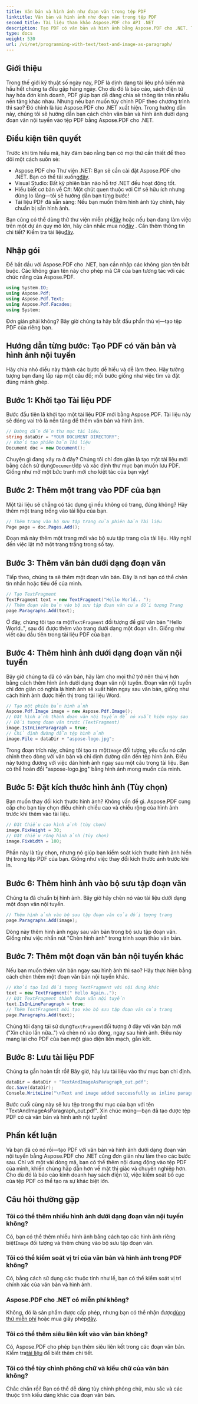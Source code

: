 ```yaml
---
title: Văn bản và hình ảnh như đoạn văn trong tệp PDF
linktitle: Văn bản và hình ảnh như đoạn văn trong tệp PDF
second_title: Tài liệu tham khảo Aspose.PDF cho API .NET
description: Tạo PDF có văn bản và hình ảnh bằng Aspose.PDF cho .NET. Tìm hiểu cách thêm văn bản và hình ảnh nội tuyến từng bước.
type: docs
weight: 530
url: /vi/net/programming-with-text/text-and-image-as-paragraph/
---
```

## Giới thiệu

Trong thế giới kỹ thuật số ngày nay, PDF là định dạng tài liệu phổ biến mà hầu hết chúng ta đều gặp hàng ngày. Cho dù đó là báo cáo, sách điện tử hay hóa đơn kinh doanh, PDF giúp bạn dễ dàng chia sẻ thông tin trên nhiều nền tảng khác nhau. Nhưng nếu bạn muốn tùy chỉnh PDF theo chương trình thì sao? Đó chính là lúc Aspose.PDF cho .NET xuất hiện. Trong hướng dẫn này, chúng tôi sẽ hướng dẫn bạn cách chèn văn bản và hình ảnh dưới dạng đoạn văn nội tuyến vào tệp PDF bằng Aspose.PDF cho .NET.

## Điều kiện tiên quyết

Trước khi tìm hiểu mã, hãy đảm bảo rằng bạn có mọi thứ cần thiết để theo dõi một cách suôn sẻ:

-  Aspose.PDF cho Thư viện .NET: Bạn sẽ cần cài đặt Aspose.PDF cho .NET. Bạn có thể tải xuống[đây](https://releases.aspose.com/pdf/net/).
- Visual Studio: Bất kỳ phiên bản nào hỗ trợ .NET đều hoạt động tốt.
- Hiểu biết cơ bản về C#: Một chút quen thuộc với C# sẽ hữu ích nhưng đừng lo lắng—tôi sẽ hướng dẫn bạn từng bước!
- Tài liệu PDF đã sẵn sàng: Nếu bạn muốn thêm hình ảnh tùy chỉnh, hãy chuẩn bị sẵn hình ảnh.

 Bạn cũng có thể dùng thử thư viện miễn phí[đây](https://releases.aspose.com/) hoặc nếu bạn đang làm việc trên một dự án quy mô lớn, hãy cân nhắc mua nó[đây](https://purchase.aspose.com/buy) . Cần thêm thông tin chi tiết? Kiểm tra tài liệu[đây](https://reference.aspose.com/pdf/net/).

## Nhập gói

Để bắt đầu với Aspose.PDF cho .NET, bạn cần nhập các không gian tên bắt buộc. Các không gian tên này cho phép mã C# của bạn tương tác với các chức năng của Aspose.PDF.

```csharp
using System.IO;
using Aspose.Pdf;
using Aspose.Pdf.Text;
using Aspose.Pdf.Facades;
using System;
```

Đơn giản phải không? Bây giờ chúng ta hãy bắt đầu phần thú vị—tạo tệp PDF của riêng bạn.

## Hướng dẫn từng bước: Tạo PDF có văn bản và hình ảnh nội tuyến

Hãy chia nhỏ điều này thành các bước dễ hiểu và dễ làm theo. Hãy tưởng tượng bạn đang lắp ráp một câu đố; mỗi bước giống như việc tìm và đặt đúng mảnh ghép.

## Bước 1: Khởi tạo Tài liệu PDF

Bước đầu tiên là khởi tạo một tài liệu PDF mới bằng Aspose.PDF. Tài liệu này sẽ đóng vai trò là nền tảng để thêm văn bản và hình ảnh.

```csharp
// Đường dẫn đến thư mục tài liệu.
string dataDir = "YOUR DOCUMENT DIRECTORY";
// Khởi tạo phiên bản Tài liệu
Document doc = new Document();
```

 Chuyện gì đang xảy ra ở đây? Chúng tôi chỉ đơn giản là tạo một tài liệu mới bằng cách sử dụng`Document`lớp và xác định thư mục bạn muốn lưu PDF. Giống như mở một bức tranh mới cho kiệt tác của bạn vậy!

## Bước 2: Thêm một trang vào PDF của bạn

Một tài liệu sẽ chẳng có tác dụng gì nếu không có trang, đúng không? Hãy thêm một trang trống vào tài liệu của bạn.

```csharp
// Thêm trang vào bộ sưu tập trang của phiên bản Tài liệu
Page page = doc.Pages.Add();
```

Đoạn mã này thêm một trang mới vào bộ sưu tập trang của tài liệu. Hãy nghĩ đến việc lật mở một trang trắng trong sổ tay.

## Bước 3: Thêm văn bản dưới dạng đoạn văn

Tiếp theo, chúng ta sẽ thêm một đoạn văn bản. Đây là nơi bạn có thể chèn tin nhắn hoặc tiêu đề của mình.

```csharp
// Tạo TextFragment
TextFragment text = new TextFragment("Hello World.. ");
// Thêm đoạn văn bản vào bộ sưu tập đoạn văn của đối tượng Trang
page.Paragraphs.Add(text);
```

 Ở đây, chúng tôi tạo ra một`TextFragment` đối tượng để giữ văn bản "Hello World..", sau đó được thêm vào trang dưới dạng một đoạn văn. Giống như viết câu đầu tiên trong tài liệu PDF của bạn.

## Bước 4: Thêm hình ảnh dưới dạng đoạn văn nội tuyến

Bây giờ chúng ta đã có văn bản, hãy làm cho mọi thứ trở nên thú vị hơn bằng cách thêm hình ảnh dưới dạng đoạn văn nội tuyến. Đoạn văn nội tuyến chỉ đơn giản có nghĩa là hình ảnh sẽ xuất hiện ngay sau văn bản, giống như cách hình ảnh được hiển thị trong tài liệu Word.

```csharp
// Tạo một phiên bản hình ảnh
Aspose.Pdf.Image image = new Aspose.Pdf.Image();
// Đặt hình ảnh thành đoạn văn nội tuyến để nó xuất hiện ngay sau
// Đối tượng đoạn văn trước (TextFragment)
image.IsInLineParagraph = true;
// Chỉ định đường dẫn tệp hình ảnh
image.File = dataDir + "aspose-logo.jpg";
```

 Trong đoạn trích này, chúng tôi tạo ra một`Image` đối tượng, yêu cầu nó căn chỉnh theo dòng với văn bản và chỉ định đường dẫn đến tệp hình ảnh. Điều này tương đương với việc dán hình ảnh ngay sau một câu trong tài liệu. Bạn có thể hoán đổi "aspose-logo.jpg" bằng hình ảnh mong muốn của mình.

## Bước 5: Đặt kích thước hình ảnh (Tùy chọn)

Bạn muốn thay đổi kích thước hình ảnh? Không vấn đề gì. Aspose.PDF cung cấp cho bạn tùy chọn điều chỉnh chiều cao và chiều rộng của hình ảnh trước khi thêm vào tài liệu.

```csharp
// Đặt Chiều cao hình ảnh (tùy chọn)
image.FixHeight = 30;
// Đặt chiều rộng hình ảnh (tùy chọn)
image.FixWidth = 100;
```

Phần này là tùy chọn, nhưng nó giúp bạn kiểm soát kích thước hình ảnh hiển thị trong tệp PDF của bạn. Giống như việc thay đổi kích thước ảnh trước khi in.

## Bước 6: Thêm hình ảnh vào bộ sưu tập đoạn văn

Chúng ta đã chuẩn bị hình ảnh. Bây giờ hãy chèn nó vào tài liệu dưới dạng một đoạn văn nội tuyến.

```csharp
// Thêm hình ảnh vào bộ sưu tập đoạn văn của đối tượng trang
page.Paragraphs.Add(image);
```

Dòng này thêm hình ảnh ngay sau văn bản trong bộ sưu tập đoạn văn. Giống như việc nhấn nút "Chèn hình ảnh" trong trình soạn thảo văn bản.

## Bước 7: Thêm một đoạn văn bản nội tuyến khác

Nếu bạn muốn thêm văn bản ngay sau hình ảnh thì sao? Hãy thực hiện bằng cách chèn thêm một đoạn văn bản nội tuyến khác.

```csharp
// Khởi tạo lại đối tượng TextFragment với nội dung khác
text = new TextFragment(" Hello Again..");
// Đặt TextFragment thành đoạn văn nội tuyến
text.IsInLineParagraph = true;
// Thêm TextFragment mới tạo vào bộ sưu tập đoạn văn của trang
page.Paragraphs.Add(text);
```

 Chúng tôi đang tái sử dụng`TextFragment`đối tượng ở đây với văn bản mới ("Xin chào lần nữa..") và chèn nó vào dòng, ngay sau hình ảnh. Điều này mang lại cho PDF của bạn một giao diện liền mạch, gắn kết.

## Bước 8: Lưu tài liệu PDF

Chúng ta gần hoàn tất rồi! Bây giờ, hãy lưu tài liệu vào thư mục bạn chỉ định.

```csharp
dataDir = dataDir + "TextAndImageAsParagraph_out.pdf";
doc.Save(dataDir);
Console.WriteLine("\nText and image added successfully as inline paragraphs.\nFile saved at " + dataDir);
```

Bước cuối cùng này sẽ lưu tệp trong thư mục của bạn với tên "TextAndImageAsParagraph_out.pdf". Xin chúc mừng—bạn đã tạo được tệp PDF có cả văn bản và hình ảnh nội tuyến!

## Phần kết luận

Và bạn đã có nó rồi—tạo PDF với văn bản và hình ảnh dưới dạng đoạn văn nội tuyến bằng Aspose.PDF cho .NET cũng đơn giản như làm theo các bước sau. Chỉ với một vài dòng mã, bạn có thể thêm nội dung động vào tệp PDF của mình, khiến chúng hấp dẫn hơn về mặt thị giác và chuyên nghiệp hơn. Cho dù đó là báo cáo kinh doanh hay sách điện tử, việc kiểm soát bố cục của tệp PDF có thể tạo ra sự khác biệt lớn.

## Câu hỏi thường gặp

### Tôi có thể thêm nhiều hình ảnh dưới dạng đoạn văn nội tuyến không?  
 Có, bạn có thể thêm nhiều hình ảnh bằng cách tạo các hình ảnh riêng biệt`Image` đối tượng và thêm chúng vào bộ sưu tập đoạn văn.

### Tôi có thể kiểm soát vị trí của văn bản và hình ảnh trong PDF không?  
Có, bằng cách sử dụng các thuộc tính như lề, bạn có thể kiểm soát vị trí chính xác của văn bản và hình ảnh.

### Aspose.PDF cho .NET có miễn phí không?  
 Không, đó là sản phẩm được cấp phép, nhưng bạn có thể nhận được[dùng thử miễn phí](https://releases.aspose.com/) hoặc mua giấy phép[đây](https://purchase.aspose.com/buy).

### Tôi có thể thêm siêu liên kết vào văn bản không?  
 Có, Aspose.PDF cho phép bạn thêm siêu liên kết trong các đoạn văn bản. Kiểm tra[tài liệu](https://reference.aspose.com/pdf/net/) để biết thêm chi tiết.

### Tôi có thể tùy chỉnh phông chữ và kiểu chữ của văn bản không?  
Chắc chắn rồi! Bạn có thể dễ dàng tùy chỉnh phông chữ, màu sắc và các thuộc tính kiểu dáng khác của đoạn văn bản.